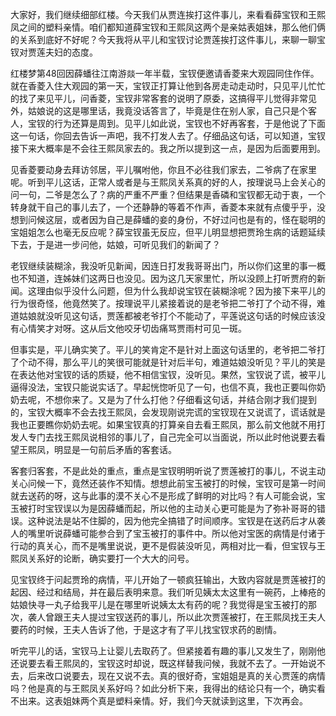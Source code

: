 
大家好，我们继续细部红楼。今天我们从贾连挨打这件事儿，来看看薛宝钗和王熙凤之间的塑料亲情。咱们都知道薛宝钗和王熙凤这两个是亲姑表姐妹，那么他们俩的关系到底好不好呢？今天我将从平儿和宝钗讨论贾莲挨打这件事儿，来聊一聊宝钗对贾莲夫妇的态度。

红楼梦第48回因薛蟠往江南游燚一年半载，宝钗便邀请香菱来大观园同住作伴。就在香菱入住大观园的第一天，宝钗正打算让他到各房走动走动时，只见平儿忙忙的找了来见平儿，问香菱，宝钗非常客套的说明了原委，这搞得平儿觉得非常见外，姑娘说的这是哪里话，我竟没话答言了，毕竟是住在别人家，自己只是个客人，宝钗的行为还算是周到。见平儿如此说，宝钗也不好再客套，于是他说了下面这一句话，你回去告诉一声吧，我不打发人去了。仔细品这句话，可以知道，宝钗接下来大概率是不会往王熙凤家去的。我之所以提到这一点，是因为后面要用到。

见香菱要动身去拜访邻居，平儿嘱咐他，你且不必往我们家去，二爷病了在家里呢。听到平儿这话，正常人或者是与王熙凤关系真的好的人，按理说马上会关心的问一句，二爷是怎么了？病的严重不严重？但结果是香磷和宝钗都无动于衷，一个转身就干自己的事儿去了，一个还静静的等着不作声，香菱本来就有点傻乎乎，没想到问候这层，或者因为自己是薛蟠的妾的身份，不好过问也是有的，怪在聪明的宝姐姐怎么也毫无反应呢？薛宝钗虽无反应，但平儿明显想把贾玲生病的话题延续下去，于是进一步问他，姑娘，可听见我们的新闻了？

老钗继续装糊涂，我没听见新闻，因连日打发我哥哥出门，所以你们这里的事一概也不知道，连姊妹们这两日也没见。因为这几天家里忙，所以没顾上打听贾府的新闻。这理由似乎没什么问题，但为什么我却说宝钗在装糊涂呢？因为接下来平儿的行为很奇怪，他竟然笑了。按理说平儿紧接着说的是老爷把二爷打了个动不得，难道姑娘就没听见这句话，贾莲都被老爷打个不能动了，平莲说这句话的时候应该没有心情笑才对呀。这从后文他咬牙切齿痛骂贾雨村可见一斑。

但事实是，平儿确实笑了。平儿的笑肯定不是针对上面这句话里的，老爷把二爷打了个动不得，那么平儿的笑很可能就是针对后半句，难道姑娘没听见？平儿的笑是在表达他对宝钗的话的质疑，他不相信宝钗，没听见。果然，宝钗说了谎，被平儿逼得没法，宝钗只能说实话了。早起恍惚听见了一句，也信不真，我也正要叫你奶奶去呢，不想你来了。又是为了什么打他？仔细看这句话，并结合刚才我们提到的，宝钗大概率不会去找王熙凤，会发现刚说完谎的宝钗现在又说谎了，谎话就是我也正要瞧你奶奶去呢。如果宝钗真的打算亲自去看王熙凤，那么前文他就不用打发人专门去找王熙凤说相邻的事儿了，自己完全可以当面说，所以此时他说要去看望王熙凤，明显是一句前后矛盾的客套话。

客套归客套，不是此处的重点，重点是宝钗明明听说了贾莲被打的事儿，不说主动关心问候一下，竟然还装作不知情。想想此前宝玉被打的时候，宝钗可是第一时间就去送药的呀，这与此事的漠不关心不是形成了鲜明的对比吗？有人可能会说，宝玉被打时宝钗误以为是因薛蟠而起，所以他的主动关心更可能是为了弥补哥哥的错误。这种说法是站不住脚的，因为他完全搞错了时间顺序。宝钗是在送药后才从袭人的嘴里听说薛蟠可能参合到了宝玉被打的事件中。所以他对宝医的病情是付诸于行动的真关心，而不是嘴里说说，更不是假装没听见，两相对比一看，但宝钗与王熙凤关系好的论断，确实要打一个大大的问号。

见宝钗终于问起贾玲的病情，平儿开始了一顿疯狂输出，大致内容就是贾莲被打的起因、经过和结局，并在最后表明来意。我们听见姨太太这里有一碗药，上棒疮的姑娘快寻一丸子给我平儿是在哪里听说姨太太有药的呢？我觉得是宝玉被打的那次，袭人曾跟王夫人提过宝钗送药的事儿，所以此次贾莲被打，在王熙凤找王夫人要药的时候，王夫人告诉了他，于是这才有了平儿找宝钗求药的剧情。

听完平儿的话，宝钗马上让婴儿去取药了。但紧接着有趣的事儿又发生了，刚刚他还说要去看王熙凤的，宝钗这时却说，既这样替我问候，我就不去了。一开始说不去，后来改口说要去，现在又说不去。真的很好奇，宝姐姐是真的关心贾莲的病情吗？他是真的与王熙凤关系好吗？如此分析下来，我得出的结论只有一个，确实看不出来。这表姐妹两个真是塑料亲情。好，我们今天就读到这里，下次再会。


